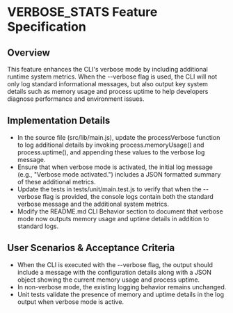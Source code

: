 # VERBOSE_STATS Feature Specification

## Overview
This feature enhances the CLI's verbose mode by including additional runtime system metrics. When the --verbose flag is used, the CLI will not only log standard informational messages, but also output key system details such as memory usage and process uptime to help developers diagnose performance and environment issues.

## Implementation Details
- In the source file (src/lib/main.js), update the processVerbose function to log additional details by invoking process.memoryUsage() and process.uptime(), and appending these values to the verbose log message.
- Ensure that when verbose mode is activated, the initial log message (e.g., "Verbose mode activated.") includes a JSON formatted summary of these additional metrics.
- Update the tests in tests/unit/main.test.js to verify that when the --verbose flag is provided, the console logs contain both the standard verbose message and the additional system metrics.
- Modify the README.md CLI Behavior section to document that verbose mode now outputs memory usage and uptime details in addition to standard logs.

## User Scenarios & Acceptance Criteria
- When the CLI is executed with the --verbose flag, the output should include a message with the configuration details along with a JSON object showing the current memory usage and process uptime.
- In non-verbose mode, the existing logging behavior remains unchanged.
- Unit tests validate the presence of memory and uptime details in the log output when verbose mode is active.
